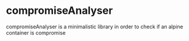 # compromiseAnalyser
compromiseAnalyser is a minimalistic library in order to check if an alpine container is compromise
